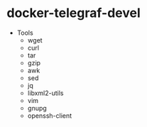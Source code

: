 # docker-telegraf-devel
* Tools
  * wget
  * curl
  * tar
  * gzip
  * awk
  * sed
  * jq
  * libxml2-utils
  * vim
  * gnupg
  * openssh-client